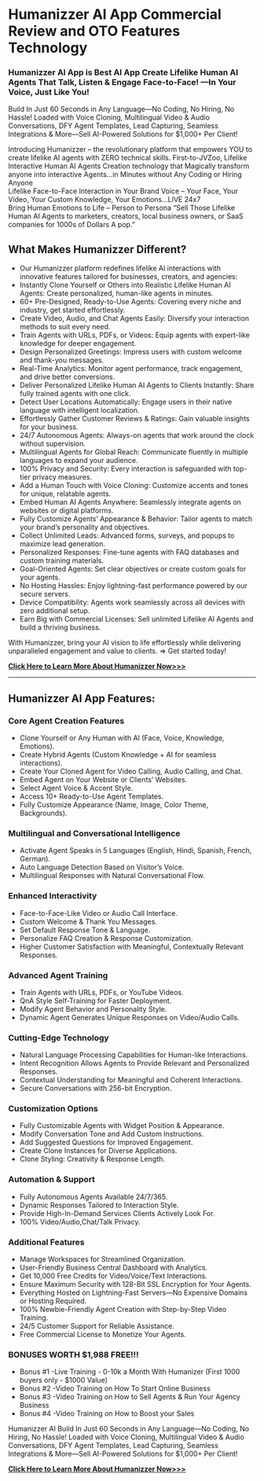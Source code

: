 # Humanizzer AI App Commercial Review and OTO Features Technology
### Humanizzer AI App is Best AI App Create Lifelike Human AI Agents That Talk, Listen & Engage Face-to-Face! —In Your Voice, Just Like You! 
Build In Just 60 Seconds in Any Language—No Coding, No Hiring, No Hassle! Loaded with Voice Cloning, Multilingual Video & Audio Conversations, DFY Agent Templates, Lead Capturing, Seamless Integrations & More—Sell AI-Powered Solutions for $1,000+ Per Client!

Introducing Humanizzer – the revolutionary platform that empowers YOU to create lifelike AI agents with ZERO technical skills. 
First-to-JVZoo, Lifelike Interactive Human AI Agents Creation technology that Magically transform anyone into interactive Agents...in Minutes without Any Coding or Hiring Anyone  
Lifelike Face-to-Face Interaction in Your Brand Voice – Your Face, Your Video, Your Custom Knowledge, Your Emotions…LIVE 24x7  
Bring Human Emotions to Life – Person to Persona  “Sell Those Lifelike Human AI Agents to marketers, creators, local business owners, or SaaS companies for 1000s of Dollars A pop.”  

## What Makes Humanizzer Different? 
 
+ Our Humanizzer platform redefines lifelike AI interactions with innovative features tailored for businesses, creators, and agencies: 
+ Instantly Clone Yourself or Others into Realistic Lifelike Human AI Agents: Create personalized, human-like agents in minutes. 
+ 60+ Pre-Designed, Ready-to-Use Agents: Covering every niche and industry, get started effortlessly. 
+ Create Video, Audio, and Chat Agents Easily: Diversify your interaction methods to suit every need. 
+ Train Agents with URLs, PDFs, or Videos: Equip agents with expert-like knowledge for deeper engagement. 
+ Design Personalized Greetings: Impress users with custom welcome and thank-you messages. 
+ Real-Time Analytics: Monitor agent performance, track engagement, and drive better conversions. 
+ Deliver Personalized Lifelike Human AI Agents to Clients Instantly: Share fully trained agents with one click.                                                                                                                                             
+ Detect User Locations Automatically: Engage users in their native language with intelligent localization. 
+ Effortlessly Gather Customer Reviews & Ratings: Gain valuable insights for your business. 
+ 24/7 Autonomous Agents: Always-on agents that work around the clock without supervision. 
+ Multilingual Agents for Global Reach: Communicate fluently in multiple languages to expand your audience. 
+ 100% Privacy and Security: Every interaction is safeguarded with top-tier privacy measures. 
+ Add a Human Touch with Voice Cloning: Customize accents and tones for unique, relatable agents. 
+ Embed Human AI Agents Anywhere: Seamlessly integrate agents on websites or digital platforms. 
+ Fully Customize Agents’ Appearance & Behavior: Tailor agents to match your brand’s personality and objectives. 
+ Collect Unlimited Leads: Advanced forms, surveys, and popups to maximize lead generation. 
+ Personalized Responses: Fine-tune agents with FAQ databases and custom training materials. 
+ Goal-Oriented Agents: Set clear objectives or create custom goals for your agents. 
+ No Hosting Hassles: Enjoy lightning-fast performance powered by our secure servers. 
+ Device Compatibility: Agents work seamlessly across all devices with zero additional setup. 
+ Earn Big with Commercial Licenses: Sell unlimited Lifelike AI Agents and build a thriving business. 
 
With Humanizzer, bring your AI vision to life effortlessly while delivering unparalleled engagement and value to clients. 
=> Get started today! 

[**Click Here to Learn More About Humanizzer Now>>>**](https://jvz6.com/c/25336/414724/)

---

## Humanizzer AI App Features: 

### Core Agent Creation Features
+ Clone Yourself or Any Human with AI (Face, Voice, Knowledge, Emotions).
+ Create Hybrid Agents (Custom Knowledge + AI for seamless interactions).
+ Create Your Cloned Agent for Video Calling, Audio Calling, and Chat.
+ Embed Agent on Your Website or Clients’ Websites.
+ Select Agent Voice & Accent Style.
+ Access 10+ Ready-to-Use Agent Templates.
+ Fully Customize Appearance (Name, Image, Color Theme, Backgrounds).

### Multilingual and Conversational Intelligence
+ Activate Agent Speaks in 5 Languages (English, Hindi, Spanish, French, German).
+ Auto Language Detection Based on Visitor’s Voice.
+ Multilingual Responses with Natural Conversational Flow.

### Enhanced Interactivity
+ Face-to-Face-Like Video or Audio Call Interface.
+ Custom Welcome & Thank You Messages.
+ Set Default Response Tone & Language.
+ Personalize FAQ Creation & Response Customization.
+ Higher Customer Satisfaction with Meaningful, Contextually Relevant Responses.

### Advanced Agent Training
+ Train Agents with URLs, PDFs, or YouTube Videos.
+ QnA Style Self-Training for Faster Deployment.
+ Modify Agent Behavior and Personality Style.
+ Dynamic Agent Generates Unique Responses on Video/Audio Calls.

### Cutting-Edge Technology
+ Natural Language Processing Capabilities for Human-like Interactions.
+ Intent Recognition Allows Agents to Provide Relevant and Personalized Responses.
+ Contextual Understanding for Meaningful and Coherent Interactions.
+ Secure Conversations with 256-bit Encryption.

### Customization Options
+ Fully Customizable Agents with Widget Position & Appearance.
+ Modify Conversation Tone and Add Custom Instructions.
+ Add Suggested Questions for Improved Engagement.
+ Create Clone Instances for Diverse Applications.
+ Clone Styling: Creativity & Response Length.

### Automation & Support
+ Fully Autonomous Agents Available 24/7/365.
+ Dynamic Responses Tailored to Interaction Style.
+ Provide High-In-Demand Services Clients Actively Look For.
+ 100% Video/Audio,Chat/Talk Privacy.

### Additional Features
+ Manage Workspaces for Streamlined Organization.
+ User-Friendly Business Central Dashboard with Analytics.
+ Get 10,000 Free Credits for Video/Voice/Text Interactions.
+ Ensure Maximum Security with 128-Bit SSL Encryption for Your Agents.
+ Everything Hosted on Lightning-Fast Servers—No Expensive Domains or Hosting Required.
+ 100% Newbie-Friendly Agent Creation with Step-by-Step Video Training.
+ 24/5 Customer Support for Reliable Assistance.
+ Free Commercial License to Monetize Your Agents.

### BONUSES WORTH $1,988 FREE!!!
+ Bonus #1 -Live Training - 0-10k a Month With Humanizer (First 1000 buyers only - $1000 Value)
+ Bonus #2 -Video Training on How To Start Online Business
+ Bonus #3 -Video Training on How to Sell Agents & Run Your Agency Business
+ Bonus #4 -Video Training on How to Boost your Sales

Humanizzer AI Build In Just 60 Seconds in Any Language—No Coding, No Hiring, No Hassle! Loaded with Voice Cloning, Multilingual Video & Audio Conversations, DFY Agent Templates, Lead Capturing, Seamless Integrations & More—Sell AI-Powered Solutions for $1,000+ Per Client!

[**Click Here to Learn More About Humanizzer Now>>>**](https://jvz6.com/c/25336/414724/)
